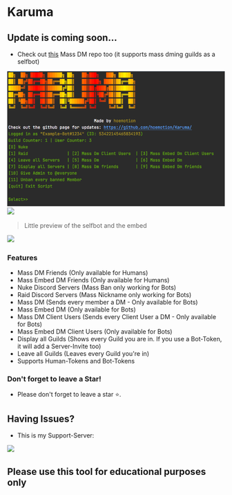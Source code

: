 # Karuma

## Update is coming soon...
- Check out [this](https://github.com/hoemotion/Discord-Mass-DM) Mass DM repo too (it supports mass dming guilds as a selfbot)

![](karuma.png)
![](https://cdn.discordapp.com/attachments/890913525017505792/891049094133448724/unknown.png)
> Little preview of the selfbot and the embed
                
				
![](https://img.shields.io/badge/release-v1.7-blue)



### Features

- Mass DM Friends (Only available for Humans)
- Mass Embed DM Friends (Only available for Humans)
- Nuke Discord Servers (Mass Ban only working for Bots)
- Raid Discord Servers (Mass Nickname only working for Bots)
- Mass DM (Sends every member a DM - Only available for Bots)
- Mass Embed DM (Only available for Bots)
- Mass DM Client Users (Sends every Client User a DM - Only available for Bots)
- Mass Embed DM Client Users (Only available for Bots)
- Display all Guilds (Shows every Guild you are in. If you use a Bot-Token, it will add a Server-Invite too)
- Leave all Guilds (Leaves every Guild you're in)
- Supports Human-Tokens and Bot-Tokens

### Don't forget to leave a Star!

- Please don't forget to leave a star ⭐️.

## Having Issues?
- This is my Support-Server:
 
<a href = "https://guilded.gg/karma"><img src="https://img.icons8.com/fluency/48/000000/guilded.png"/></a>

## Please use this tool for educational purposes only

